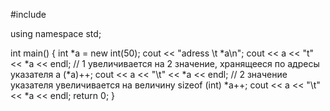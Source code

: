 #include <iostream>

using namespace std;

int main()
  {
    int *a = new int(50);
    cout << "adress \t *a\n";
    cout << a << "t" << *a << endl;
    // 1 увеличивается на 2 значение, хранящееся по адресы указателя а
    (*a)++;
    cout << a << "\t" << *a << endl;
    // 2 значение указателя увеличивается на величину sizeof (int)
    *a++;
    cout << a << "\t" << *a << endl;
    return 0;
  }
